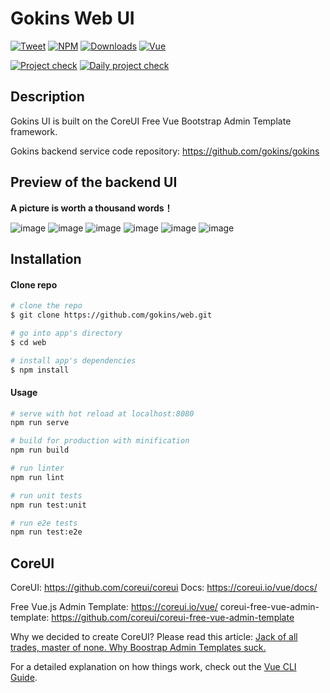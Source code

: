# Gokins Web UI

[![Tweet](https://img.shields.io/twitter/url/http/shields.io.svg?style=social)](https://twitter.com/intent/tweet?text=CoreUI%20-%20Free%20Vue%20Admin%20Template%20&url=http://coreui.io/vue/&hashtags=bootstrap,admin,template,dashboard,panel,free,angular,react,vue)
[![NPM][npm-coreui-vue-badge-latest]][npm-coreui-vue]
[![Downloads](https://img.shields.io/npm/dm/@coreui/vue.svg?style=flat-square)][coreui]
[![Vue](https://img.shields.io/badge/Vue-^2.6.11-brightgreen.svg?style=flat-square)][coreui]

[![Project check](https://github.com/coreui/coreui-free-vue-admin-template/actions/workflows/project-check.yml/badge.svg)](https://github.com/coreui/coreui-free-vue-admin-template/actions/workflows/project-check.yml)
[![Daily project check](https://github.com/coreui/coreui-free-vue-admin-template/actions/workflows/daily-project-check.yml/badge.svg)](https://github.com/coreui/coreui-free-vue-admin-template/actions/workflows/daily-project-check.yml)

[npm-coreui-vue]: https://www.npmjs.com/package/@coreui/vue
[npm-coreui-vue-badge-latest]: https://img.shields.io/npm/v/@coreui/vue/latest?style=flat-square&color=brightgreen  
[coreui]: https://coreui.io/vue

## Description

Gokins UI is built on the CoreUI Free Vue Bootstrap Admin Template framework.

Gokins backend service code repository: https://github.com/gokins/gokins


## Preview of the backend UI

**A picture is worth a thousand words！**

![image](https://user-images.githubusercontent.com/6813552/129827617-7acf8cd6-eea4-4893-8ad6-2fb02f3df2df.png)
![image](https://user-images.githubusercontent.com/6813552/129827730-d3f3b318-9375-4934-af57-9a5d495901ab.png)
![image](https://user-images.githubusercontent.com/6813552/129827771-835a46b3-4f24-47d1-b8e0-7077fea07e59.png)
![image](https://user-images.githubusercontent.com/6813552/129827936-3a2228e4-9f4f-4b79-a0b6-ae6174d3728c.png)
![image](https://user-images.githubusercontent.com/6813552/129827975-c156ea7c-124b-48df-8afd-876ff96cebd8.png)
![image](https://user-images.githubusercontent.com/6813552/129827575-9cdcc351-2bae-43f5-8377-d055c6a1af33.png)


## Installation

#### Clone repo

``` bash
# clone the repo
$ git clone https://github.com/gokins/web.git

# go into app's directory
$ cd web

# install app's dependencies
$ npm install
```

#### Usage

``` bash
# serve with hot reload at localhost:8080
npm run serve

# build for production with minification
npm run build

# run linter
npm run lint

# run unit tests
npm run test:unit

# run e2e tests
npm run test:e2e
```


## CoreUI

CoreUI: https://github.com/coreui/coreui
Docs: https://coreui.io/vue/docs/

Free Vue.js Admin Template: https://coreui.io/vue/
coreui-free-vue-admin-template: https://github.com/coreui/coreui-free-vue-admin-template

Why we decided to create CoreUI? Please read this article: [Jack of all trades, master of none. Why Boostrap Admin Templates suck.](https://medium.com/@lukaszholeczek/jack-of-all-trades-master-of-none-5ea53ef8a1f#.7eqx1bcd8)

For a detailed explanation on how things work, check out the [Vue CLI Guide](https://cli.vuejs.org/guide/).
